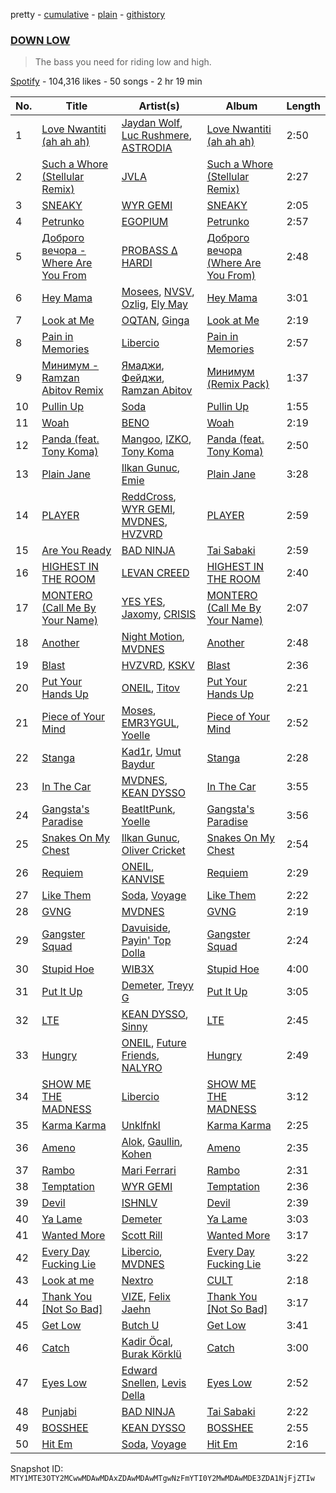pretty - [cumulative](/playlists/cumulative/37i9dQZF1DXblmY5UIU3v3.md) - [plain](/playlists/plain/37i9dQZF1DXblmY5UIU3v3) - [githistory](https://github.githistory.xyz/mackorone/spotify-playlist-archive/blob/main/playlists/plain/37i9dQZF1DXblmY5UIU3v3)

### [DOWN LOW](https://open.spotify.com/playlist/37i9dQZF1DXblmY5UIU3v3)

> The bass you need for riding low and high.

[Spotify](https://open.spotify.com/user/spotify) - 104,316 likes - 50 songs - 2 hr 19 min

| No. | Title | Artist(s) | Album | Length |
|---|---|---|---|---|
| 1 | [Love Nwantiti \(ah ah ah\)](https://open.spotify.com/track/13yZ5GCAdTfhIMAzzgI9VJ) | [Jaydan Wolf](https://open.spotify.com/artist/58NOd3nTpJVVGma4x975P0), [Luc Rushmere](https://open.spotify.com/artist/7IfsuGH0v0gCTz4e5ZSD1p), [ASTRODIA](https://open.spotify.com/artist/3DyfxgDK0vg1vpGQtXZImO) | [Love Nwantiti \(ah ah ah\)](https://open.spotify.com/album/3QKmj83Db2QfSr0IkPUUXR) | 2:50 |
| 2 | [Such a Whore \(Stellular Remix\)](https://open.spotify.com/track/6A25J9As7towpxovYryAWr) | [JVLA](https://open.spotify.com/artist/24D8gx0257CDd1HAuqNuHu) | [Such a Whore \(Stellular Remix\)](https://open.spotify.com/album/50FPtqYZf0YuJMOUFc8Pkg) | 2:27 |
| 3 | [SNEAKY](https://open.spotify.com/track/7sorNP9VLdnIRIjIwUq5g7) | [WYR GEMI](https://open.spotify.com/artist/3Qubu5zXcOh0EIb2bDwMdB) | [SNEAKY](https://open.spotify.com/album/5LEr15ggG2zjjQm7KrASpj) | 2:05 |
| 4 | [Petrunko](https://open.spotify.com/track/0L04VZ5erOasu90dF18kpY) | [EGOPIUM](https://open.spotify.com/artist/23YlgPelzvOYKCgzndX4zf) | [Petrunko](https://open.spotify.com/album/5zW1M03l0sqBJNsuhlUmp1) | 2:57 |
| 5 | [Доброго вечора \- Where Are You From](https://open.spotify.com/track/0O3TZYgwaRadNprRONZ7iX) | [PROBASS ∆ HARDI](https://open.spotify.com/artist/4w8RbPbs4n3ceag62qvMl2) | [Доброго вечора \(Where Are You From\)](https://open.spotify.com/album/0Wb0K888wBuMl5Y58NGcev) | 2:48 |
| 6 | [Hey Mama](https://open.spotify.com/track/4zac6Zo8fzNFdfpWrjUltv) | [Mosees](https://open.spotify.com/artist/1Bff29cYcg0JkyYiyhFguD), [NVSV](https://open.spotify.com/artist/1ZoBPI6LQ3gSXuU2BRPyUD), [Ozlig](https://open.spotify.com/artist/0DsznjV8aaiEYdTDHmy86L), [Ely May](https://open.spotify.com/artist/4bGLLUNFXUnAbfnvpUnXHg) | [Hey Mama](https://open.spotify.com/album/6phsG2Z2rhvBaXxrRCqDyv) | 3:01 |
| 7 | [Look at Me](https://open.spotify.com/track/6ixeBeuUlZxjmBsjdsLuCv) | [OQTAN](https://open.spotify.com/artist/0sW5E8JJy5gBqGZxDAlS4s), [Ginga](https://open.spotify.com/artist/3Ht6LI9tAjInNAosJnYZSU) | [Look at Me](https://open.spotify.com/album/3v5y3DdwUPVdn0dWn7lVdL) | 2:19 |
| 8 | [Pain in Memories](https://open.spotify.com/track/4Pi2VsPHpT8BTvkfGwNIFL) | [Libercio](https://open.spotify.com/artist/5xBPjWMU42TN6P0nwcH1f1) | [Pain in Memories](https://open.spotify.com/album/2kHvStMZoF8cIIz6Wa2Qwf) | 2:57 |
| 9 | [Минимум \- Ramzan Abitov Remix](https://open.spotify.com/track/2l0IvRqDNGQ63FaImXlHx9) | [Ямаджи](https://open.spotify.com/artist/1vhOS1zU5F96OtQUoMT47i), [Фейджи](https://open.spotify.com/artist/0ybzbOJd34JZg3cd4jsouX), [Ramzan Abitov](https://open.spotify.com/artist/2dOsIKbm1sSfr79DebyMgV) | [Минимум \(Remix Pack\)](https://open.spotify.com/album/3hO7iEp7Mis2rEsDjrDSVQ) | 1:37 |
| 10 | [Pullin Up](https://open.spotify.com/track/48tI68zHn3r3uHmGxdkKDd) | [Soda](https://open.spotify.com/artist/3hnbNJJnN1jFk3MmBvcn9Z) | [Pullin Up](https://open.spotify.com/album/5uCLVj0095GwMv7tjt3IRX) | 1:55 |
| 11 | [Woah](https://open.spotify.com/track/3jWkWcmESJG9fmhZOpZYsW) | [BENO](https://open.spotify.com/artist/2Lkxnlhbsvg4lAIckgEPVP) | [Woah](https://open.spotify.com/album/62kVMk94iQkaxSyly4l6GM) | 2:19 |
| 12 | [Panda \(feat\. Tony Koma\)](https://open.spotify.com/track/7lFSuErjiTytfOzq0gszXW) | [Mangoo](https://open.spotify.com/artist/6ObeGN1qTsep95QRNOfNc3), [IZKO](https://open.spotify.com/artist/1BgmLUmytJuDy5CEzP7SL6), [Tony Koma](https://open.spotify.com/artist/0uGfoFBGwR75SE04cR5chh) | [Panda \(feat\. Tony Koma\)](https://open.spotify.com/album/0I65cMX6NkYJDWkqIcvOeE) | 2:50 |
| 13 | [Plain Jane](https://open.spotify.com/track/6y0AJTZagYpjo0bqYmai2t) | [Ilkan Gunuc](https://open.spotify.com/artist/02vT04WkgQ8dO4f1GLMTP9), [Emie](https://open.spotify.com/artist/7vMDKdgSZ2Scn4uzFdTDyZ) | [Plain Jane](https://open.spotify.com/album/1PKpsiRCpk6YuTy8ssDb6y) | 3:28 |
| 14 | [PLAYER](https://open.spotify.com/track/6MDP2Vo6xk2LHISbUqAkja) | [ReddCross](https://open.spotify.com/artist/727KT5IA9M3oaPFQY4NY7M), [WYR GEMI](https://open.spotify.com/artist/3Qubu5zXcOh0EIb2bDwMdB), [MVDNES](https://open.spotify.com/artist/0jo4MaRxUP72Rou02fgmi7), [HVZVRD](https://open.spotify.com/artist/0TBbjAcKVKKc8QwMoHPI9f) | [PLAYER](https://open.spotify.com/album/5zMk6l2iGIzJl7M9HO7lZj) | 2:59 |
| 15 | [Are You Ready](https://open.spotify.com/track/5jCBYOK6Suute7842zfYx5) | [BAD NINJA](https://open.spotify.com/artist/1e9y7soHWYgqQzdM6tWrsU) | [Tai Sabaki](https://open.spotify.com/album/6kdkeLnHlMbpupnohChqhO) | 2:59 |
| 16 | [HIGHEST IN THE ROOM](https://open.spotify.com/track/2zN1Xy9Abht2VuUkRFGjmp) | [LEVAN CREED](https://open.spotify.com/artist/2Z4ZSgyGHHCDkBPThMnVtq) | [HIGHEST IN THE ROOM](https://open.spotify.com/album/1VGXJjIxaPqIZpvZg8lXrf) | 2:40 |
| 17 | [MONTERO \(Call Me By Your Name\)](https://open.spotify.com/track/3FcseYxP7eeE7ihwgz2U2c) | [YES YES](https://open.spotify.com/artist/3jcjf0rNrcWYAdeiz96Yus), [Jaxomy](https://open.spotify.com/artist/1c3uso4iIeeX3P0bhKaQDq), [CRISIS](https://open.spotify.com/artist/5vAwat9fYIMvxFyMqae12d) | [MONTERO \(Call Me By Your Name\)](https://open.spotify.com/album/1Sy6Ns0eUfzS3xJWgRN00v) | 2:07 |
| 18 | [Another](https://open.spotify.com/track/1a4xp5dMir0kJOWrWt5XVB) | [Night Motion](https://open.spotify.com/artist/3qQP1s21musxVdAl9uVAii), [MVDNES](https://open.spotify.com/artist/0jo4MaRxUP72Rou02fgmi7) | [Another](https://open.spotify.com/album/1zHE1zaJ5NDwgx89y3xquY) | 2:48 |
| 19 | [Blast](https://open.spotify.com/track/6IueCsicxdsbMj1HTF8jxq) | [HVZVRD](https://open.spotify.com/artist/0TBbjAcKVKKc8QwMoHPI9f), [KSKV](https://open.spotify.com/artist/07BMRyGNDQEqrjtlqjfYuh) | [Blast](https://open.spotify.com/album/7De3XSkwYMfun0zzYzQRm4) | 2:36 |
| 20 | [Put Your Hands Up](https://open.spotify.com/track/2wbBXB77dDpdaOMqU5EG0T) | [ONEIL](https://open.spotify.com/artist/7kzcAiYqxBV5J25vTYeOxA), [Titov](https://open.spotify.com/artist/3SuQprUc8N1kIOs2Hm2mAk) | [Put Your Hands Up](https://open.spotify.com/album/6nPqaH2aJxJt2EzZavMEPo) | 2:21 |
| 21 | [Piece of Your Mind](https://open.spotify.com/track/4FwsiQaQglMPijjeheTygn) | [Moses](https://open.spotify.com/artist/7xihR0iAXmuXt2XJobep51), [EMR3YGUL](https://open.spotify.com/artist/7McJw5ZG7vJezw6ygrFagY), [Yoelle](https://open.spotify.com/artist/12dRVeXA0qQ3jiHQYFHKI6) | [Piece of Your Mind](https://open.spotify.com/album/4hEIBuosMbU25LXDDRcbOx) | 2:52 |
| 22 | [Stanga](https://open.spotify.com/track/1bTsFjAz61HuBmH1U97uGY) | [Kad1r](https://open.spotify.com/artist/3jE4ASRCE1MR5GDzP2jkIi), [Umut Baydur](https://open.spotify.com/artist/3BeL8Jd8kJz1Ra7uzo3ebD) | [Stanga](https://open.spotify.com/album/35A2vrPGadZ7YXyyqEEl0c) | 2:28 |
| 23 | [In The Car](https://open.spotify.com/track/1NDisFoShGmFHltbPSF69Q) | [MVDNES](https://open.spotify.com/artist/0jo4MaRxUP72Rou02fgmi7), [KEAN DYSSO](https://open.spotify.com/artist/74MUeXrsMncKunk1chMxg5) | [In The Car](https://open.spotify.com/album/2fA3fXYgvhuFVmvKv0d5LA) | 3:55 |
| 24 | [Gangsta's Paradise](https://open.spotify.com/track/6UzOyxTDi5LmummK0AGIvQ) | [BeatItPunk](https://open.spotify.com/artist/4NihfBDoszDjMjIM64uJPT), [Yoelle](https://open.spotify.com/artist/12dRVeXA0qQ3jiHQYFHKI6) | [Gangsta's Paradise](https://open.spotify.com/album/4YRNsevJSWTSC5ohBXtx2v) | 3:56 |
| 25 | [Snakes On My Chest](https://open.spotify.com/track/5OdiCCcYYGP0vrwkT6ONz7) | [Ilkan Gunuc](https://open.spotify.com/artist/02vT04WkgQ8dO4f1GLMTP9), [Oliver Cricket](https://open.spotify.com/artist/5kU4kGnYmdsBioNmQ0meDr) | [Snakes On My Chest](https://open.spotify.com/album/2aZLa2Fb3Rua6dBHfwEFUr) | 2:54 |
| 26 | [Requiem](https://open.spotify.com/track/3NA5PFmaV30v3LUyjMtiu9) | [ONEIL](https://open.spotify.com/artist/7kzcAiYqxBV5J25vTYeOxA), [KANVISE](https://open.spotify.com/artist/1c8bw1hMtl5RO92FZsxX1U) | [Requiem](https://open.spotify.com/album/1wH2VrTo4MV47hrIyonlJb) | 2:29 |
| 27 | [Like Them](https://open.spotify.com/track/6XZFkz0GOlIPPmK5yAX8UJ) | [Soda](https://open.spotify.com/artist/3hnbNJJnN1jFk3MmBvcn9Z), [Voyage](https://open.spotify.com/artist/3Ruev6M4tYJtGSInO2xkSt) | [Like Them](https://open.spotify.com/album/1jl0AaRyG32BCTiFneTbFt) | 2:22 |
| 28 | [GVNG](https://open.spotify.com/track/1qeBLpAhPKExWU5PMtwm8K) | [MVDNES](https://open.spotify.com/artist/0jo4MaRxUP72Rou02fgmi7) | [GVNG](https://open.spotify.com/album/3cTNrgiZr6xJjh9Klm3ne7) | 2:19 |
| 29 | [Gangster Squad](https://open.spotify.com/track/4Fs5hxTxG0lREbLEWWLZcB) | [Davuiside](https://open.spotify.com/artist/76f3kykMC0OdbzXU02T1QV), [Payin' Top Dolla](https://open.spotify.com/artist/7IXR8plomiYLjUOJGuN7Bw) | [Gangster Squad](https://open.spotify.com/album/3So2thmEizKvt2hfHhttjd) | 2:24 |
| 30 | [Stupid Hoe](https://open.spotify.com/track/3IrukCwml897CXzlgDwZDB) | [WIB3X](https://open.spotify.com/artist/0ZWALBQXq4HZWbxgVmUcWQ) | [Stupid Hoe](https://open.spotify.com/album/6IWJn9jORpgsD3MhXRj8MZ) | 4:00 |
| 31 | [Put It Up](https://open.spotify.com/track/5b7j5T2o0PQDCwd75mDQBV) | [Demeter](https://open.spotify.com/artist/5JIgApvXvqq4KtnDLE9YBz), [Treyy G](https://open.spotify.com/artist/2vz513fFOvrrkuISQd1CYG) | [Put It Up](https://open.spotify.com/album/52NeXvcxexE4pWF76NgOkd) | 3:05 |
| 32 | [LTE](https://open.spotify.com/track/0wwgILP45gwfpQC8AWhhsq) | [KEAN DYSSO](https://open.spotify.com/artist/74MUeXrsMncKunk1chMxg5), [Sinny](https://open.spotify.com/artist/4yFMTPSQAun7AXk06kLgHJ) | [LTE](https://open.spotify.com/album/0ZVgIvST1MViIlg6ritAlD) | 2:45 |
| 33 | [Hungry](https://open.spotify.com/track/28Xp1VVE6OLjs0cdWfO4ZA) | [ONEIL](https://open.spotify.com/artist/7kzcAiYqxBV5J25vTYeOxA), [Future Friends](https://open.spotify.com/artist/6eNhhKFo3IUwCPKsciNHzp), [NALYRO](https://open.spotify.com/artist/3XC1TzybOz2MUgUybEoUUf) | [Hungry](https://open.spotify.com/album/59J07hSZmsLIUbVoY13HNK) | 2:49 |
| 34 | [SHOW ME THE MADNESS](https://open.spotify.com/track/5tWoU302PnoH3u82QBqKwD) | [Libercio](https://open.spotify.com/artist/5xBPjWMU42TN6P0nwcH1f1) | [SHOW ME THE MADNESS](https://open.spotify.com/album/1CcsWbSg2W62duWGCp9kWZ) | 3:12 |
| 35 | [Karma Karma](https://open.spotify.com/track/0ZI6UpMROX3ezmsvjGT5uM) | [Unklfnkl](https://open.spotify.com/artist/4TJMkm9ul4Xp17Altl41RW) | [Karma Karma](https://open.spotify.com/album/0rCeHCAJgAwANb7TOQz6te) | 2:25 |
| 36 | [Ameno](https://open.spotify.com/track/509mnNEq2OOcJsK0Y9TlKd) | [Alok](https://open.spotify.com/artist/0NGAZxHanS9e0iNHpR8f2W), [Gaullin](https://open.spotify.com/artist/1aQwKFn00nswXRDUDipm0K), [Kohen](https://open.spotify.com/artist/3Dkul6nShja7zaggvl66rB) | [Ameno](https://open.spotify.com/album/3enffrW6QJyTfqUnHK72OX) | 2:35 |
| 37 | [Rambo](https://open.spotify.com/track/2cHYazDNcyspIfbWDG78fG) | [Mari Ferrari](https://open.spotify.com/artist/6WEmnL6VvRN4QKUqq9dZHs) | [Rambo](https://open.spotify.com/album/3aSKxN8ZP0wUu6fKUzA3XO) | 2:31 |
| 38 | [Temptation](https://open.spotify.com/track/7vuWtneKztDK57TAUlCynR) | [WYR GEMI](https://open.spotify.com/artist/3Qubu5zXcOh0EIb2bDwMdB) | [Temptation](https://open.spotify.com/album/4P3CtBPS8woTHS9YnjDD57) | 2:36 |
| 39 | [Devil](https://open.spotify.com/track/6O56L08jW9J5oFmD7YKXm2) | [ISHNLV](https://open.spotify.com/artist/5qZzS4qbriUwGeqoj8U1p3) | [Devil](https://open.spotify.com/album/2oS8pY5JB8KZyiqkfgMy98) | 2:39 |
| 40 | [Ya Lame](https://open.spotify.com/track/1644hjO0NvNDzddHK6NTA8) | [Demeter](https://open.spotify.com/artist/5JIgApvXvqq4KtnDLE9YBz) | [Ya Lame](https://open.spotify.com/album/3M0Z7XRfEy3dev3oVpuxr8) | 3:03 |
| 41 | [Wanted More](https://open.spotify.com/track/13PNaphT12bcpme9dX3nyT) | [Scott Rill](https://open.spotify.com/artist/7dNg7OLrxcWU9cVe3sQoMV) | [Wanted More](https://open.spotify.com/album/4Cqsrn6xAlfg0Nh9MbIrLO) | 3:17 |
| 42 | [Every Day Fucking Lie](https://open.spotify.com/track/4ZR2PqSafhvb5EDDyDwKbR) | [Libercio](https://open.spotify.com/artist/5xBPjWMU42TN6P0nwcH1f1), [MVDNES](https://open.spotify.com/artist/0jo4MaRxUP72Rou02fgmi7) | [Every Day Fucking Lie](https://open.spotify.com/album/5Vn8ooJjGYUm2d7Yq2vpac) | 3:22 |
| 43 | [Look at me](https://open.spotify.com/track/6RzOw3FVJ6JMM8QuTanYFo) | [Nextro](https://open.spotify.com/artist/6Y63ciwphfXsHoWQOur7gq) | [CULT](https://open.spotify.com/album/565ceoqtB8RUsnun39xtCa) | 2:18 |
| 44 | [Thank You \[Not So Bad\]](https://open.spotify.com/track/4AqN8IdKCfItCSbuaFch81) | [VIZE](https://open.spotify.com/artist/09agIJMxCD2k87ys9Al0f0), [Felix Jaehn](https://open.spotify.com/artist/4bL2B6hmLlMWnUEZnorEtG) | [Thank You \[Not So Bad\]](https://open.spotify.com/album/6alQudvAYx6VZMye1BFgFK) | 3:17 |
| 45 | [Get Low](https://open.spotify.com/track/6o2FQGObDH7kCpYlvJH2ai) | [Butch U](https://open.spotify.com/artist/6OwRAMGY105QbVOJqNHk0o) | [Get Low](https://open.spotify.com/album/7vjky38QfkVvkXF1ueWyZT) | 3:41 |
| 46 | [Catch](https://open.spotify.com/track/66XwvXmeraRNqr0ZSKLNnd) | [Kadir Öcal](https://open.spotify.com/artist/6fZhTTcNbSBPC6bbmvHxBC), [Burak Körklü](https://open.spotify.com/artist/4ve0zjzchAXjl7qaVARjiI) | [Catch](https://open.spotify.com/album/5g1PkWfX6wlGFRuulrmihY) | 3:00 |
| 47 | [Eyes Low](https://open.spotify.com/track/7bwyVyKR3HLkFDBS2nqKKQ) | [Edward Snellen](https://open.spotify.com/artist/6NqXkBi75jInrB94Nzfv6G), [Levis Della](https://open.spotify.com/artist/0mz0ZT7rpJuWFxJ8lnxdB5) | [Eyes Low](https://open.spotify.com/album/6qYzu7jgQ6J1JuNdaNAEYf) | 2:52 |
| 48 | [Punjabi](https://open.spotify.com/track/0m26wjdYN8fvXnlPSIZpOs) | [BAD NINJA](https://open.spotify.com/artist/1e9y7soHWYgqQzdM6tWrsU) | [Tai Sabaki](https://open.spotify.com/album/6kdkeLnHlMbpupnohChqhO) | 2:22 |
| 49 | [BOSSHEE](https://open.spotify.com/track/3kI3g7QGNojJ6lXGHdRA1j) | [KEAN DYSSO](https://open.spotify.com/artist/74MUeXrsMncKunk1chMxg5) | [BOSSHEE](https://open.spotify.com/album/12DrVocGhyqgdKBbogBNxS) | 2:55 |
| 50 | [Hit Em](https://open.spotify.com/track/44urTKrcnqGNA3Wdop5O86) | [Soda](https://open.spotify.com/artist/3hnbNJJnN1jFk3MmBvcn9Z), [Voyage](https://open.spotify.com/artist/3Ruev6M4tYJtGSInO2xkSt) | [Hit Em](https://open.spotify.com/album/16Pl9axISlTePSAXyozHDY) | 2:16 |

Snapshot ID: `MTY1MTE3OTY2MCwwMDAwMDAxZDAwMDAwMTgwNzFmYTI0Y2MwMDAwMDE3ZDA1NjFjZTIw`

